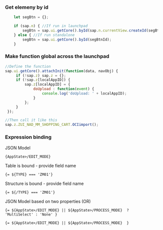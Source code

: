 ### Get elemeny by id
```Javascript
    let segBtn = {};

    if (sap.n) { //If run in launchpad
        segBtn = sap.ui.getCore().byId(sap.n.currentView.createId(segBtnId));
    } else { //If run standalone
        segBtn = sap.ui.getCore().byId(segBtnId);
    }
```

### Make function global across the launchpad
```Javascript
//Define the function
sap.ui.getCore().attachInit(function(data, navObj) {
     if (!sap.z) sap.z = {};
     if (!sap.z[localAppID]) {
         sap.z[localAppID] = {
             doUpload : function(event) {
                 console.log('doUpload: ' + localAppID);
             }
         };
     }
 });

//Then call it like this
sap.z.ZUI_NAD_MM_SHOPPING_CART.OCIimport();
```
### Expression binding
JSON Model
```
{AppState>/EDIT_MODE}
```
Table is bound - provide field name 
```
{= ${TYPE} === 'ZM01'}
```

Structure is bound - provide field name 
```
{= ${/TYPE} === 'ZM01'}
```
JSON Model based on two properties (OR)
```
{= ${AppState>/EDIT_MODE} || ${AppState>/PROCESS_MODE}  ? 'MultiSelect' : 'None' }

{= ${AppState>/EDIT_MODE} || ${AppState>/PROCESS_MODE}  }
```

